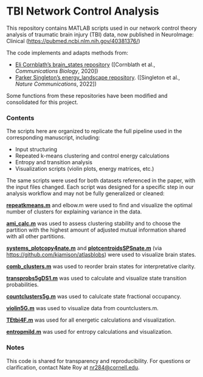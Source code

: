 # TBI Network Control Analysis

This repository contains MATLAB scripts used in our network control theory analysis of traumatic brain injury (TBI) data, now published in NeuroImage: Clinical (https://pubmed.ncbi.nlm.nih.gov/40381376/)

The code implements and adapts methods from:
- [Eli Cornblath’s brain_states repository](https://github.com/ejcorn/brain_states) ([Cornblath et al., *Communications Biology*, 2020])
- [Parker Singleton’s energy_landscape repository](https://github.com/singlesp/energy_landscape). ([Singleton et al., *Nature Communications*, 2022])

Some functions from these repositories have been modified and consolidated for this project.

### Contents
The scripts here are organized to replicate the full pipeline used in the corresponding manuscript, including:
- Input structuring
- Repeated k-means clustering and control energy calculations
- Entropy and transition analysis
- Visualization scripts (violin plots, energy matrices, etc.)

The same scripts were used for both datasets referenced in the paper, with the input files changed. Each script was designed for a specific step in our analysis workflow and may not be fully generalized or cleaned:

[**repeatkmeans.m**](repeatkmeans.m) and elbow.m were used to find and visualize the optimal number of clusters for explaining variance in the data.

[**ami_calc.m**](ami_calc.m) was used to assess clustering stability and to choose the partition with the highest amount of adjusted mutual information shared with all other partitions.

[**systems_plotcopy4nate.m**](systems_plotcopy4nate.m) and [**plotcentroidsSPSnate.m**](plotcentroidsSPSnate.m) (via https://github.com/kjamison/atlasblobs) were used to visualize brain states.

[**comb_clusters.m**](comb_clusters.m) was used to reorder brain states for interpretative clarity.

[**transprobs5gDS1.m**](transprobs5gDS1.m) was used to calculate and visualize state transition probabilities.

[**countclusters5g.m**](countclusters5g.m) was used to calulcate state fractional occupancy.

[**violin5G.m**](violin5g.m) was used to visualize data from countclusters.m.

[**TEtbi4F.m**](TEtbi4F.m) was used for all energetic calculations and visualization.

[**entropmild.m**](entropmild.m) was used for entropy calculations and visualization.

### Notes
This code is shared for transparency and reproducibility. For questions or clarification, contact Nate Roy at nr284@cornell.edu.

